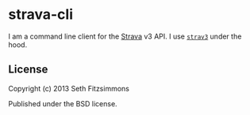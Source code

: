 # strava-cli

I am a command line client for the [Strava](http://strava.com/) v3 API. I use
[`strav3`](https://github.com/mojodna/node-strav3) under the hood.

## License

Copyright (c) 2013 Seth Fitzsimmons

Published under the BSD license.
